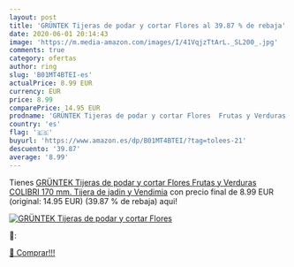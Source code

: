 ```yaml
---
layout: post
title: 'GRÜNTEK Tijeras de podar y cortar Flores al 39.87 % de rebaja'
date: 2020-06-01 20:14:43
image: 'https://m.media-amazon.com/images/I/41VqjzTtArL._SL200_.jpg'
comments: true
category: ofertas
author: ring
slug: 'B01MT4BTEI-es'
actualPrice: 8.99 EUR
currency: EUR
price: 8.99
comparePrice: 14.95 EUR
prodname: 'GRÜNTEK Tijeras de podar y cortar Flores  Frutas y Verduras COLIBRI 170 mm. Tijera de jadin y Vendimia'
country: 'es'
flag: '🇪🇸'
buyurl: 'https://www.amazon.es/dp/B01MT4BTEI/?tag=tolees-21'
descuento: '39.87'
average: '8.99'
---
```


Tienes [GRÜNTEK Tijeras de podar y cortar Flores  Frutas y Verduras COLIBRI 170 mm. Tijera de jadin y Vendimia](https://www.amazon.es/dp/B01MT4BTEI/?tag=tolees-21) con precio final de  8.99 EUR (original: 14.95 EUR) (39.87 %  de rebaja) aqui!

[![GRÜNTEK Tijeras de podar y cortar Flores](https://m.media-amazon.com/images/I/41VqjzTtArL._SL200_.jpg)](https://www.amazon.es/dp/B01MT4BTEI/?tag=tolees-21)

🔎:


[🛒 Comprar!!!](https://www.amazon.es/dp/B01MT4BTEI/?tag=tolees-21)
